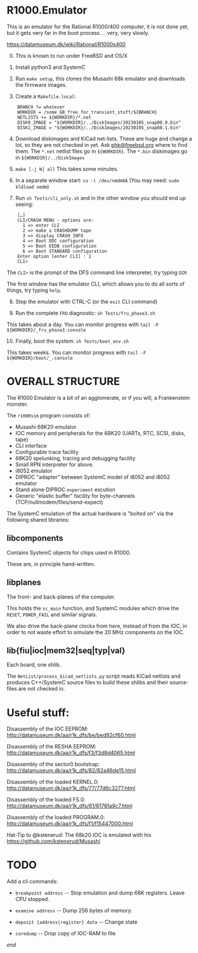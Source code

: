 # R1000.Emulator

This is an emulator for the Rational R1000/400 computer, it is not done yet, but it gets
very far in the boot process … very, very slowly.

https://datamuseum.dk/wiki/Rational/R1000s400

0. This is known to run under FreeBSD and OS/X 

1. Install python3 and SystemC

2. Run `make setup`, this clones the Musashi 68k emulator and downloads the firmware images.

3. Create a `Makefile.local`:

```
	BRANCH ?= whatever
	WORKDIR = /some_GB_free_for_transient_stuff/${BRANCH}
	NETLISTS += ${WORKDIR}/*.net
	DISK0_IMAGE = "${WORKDIR}/../DiskImages/20230105_snap08.0.bin"
	DISK1_IMAGE = "${WORKDIR}/../DiskImages/20230105_snap08.1.bin"
```

4. Download diskimages and KiCad net-lists.  These are huge and change a lot, so they are
   not checked in yet.  Ask phk@freebsd.org where to find them.
   The `*.net` netlist files go in `${WORKDIR}`.
   The `*.bin` diskimages go in `${WORKDIR}/../DiskImages`

5. `make [-j N] all`  This takes some minutes.

6. In a separate window start: `cu -l /dev/nmdm0A`  (You may need: `sudo kldload nmdm`)

7. Run `sh Tests/cli_only.sh` and in the other window you should end up seeing:

```
    […]
    CLI/CRASH MENU - options are:
      1 => enter CLI
      2 => make a CRASHDUMP tape
      3 => display CRASH INFO
      4 => Boot DDC configuration
      5 => Boot EEDB configuration
      6 => Boot STANDARD configuration
    Enter option [enter CLI] : 1
    CLI>

```

The `CLI>` is the prompt of the DFS command line interpreter, try typing `DIR`

The first window has the emulator CLI, which allows you to do all sorts of things,
try typing `help`.

8. Stop the emulator with CTRL-C (or the `exit` CLI command)

9. Run the complete `FRU` diagnostic: `sh Tests/fru_phase3.sh`

This takes about a day.  You can monitor progress with `tail -F ${WORKDIR}/_fru_phase3.console`

10. Finally, boot the system:  `sh Tests/boot_env.sh`

This takes weeks.  You can monitor progress with `tail -F ${WORKDIR}/boot/_.console`

# OVERALL STRUCTURE

The R1000 Emulator is a bit of an agglomerate, or if you will, a Frankenstein monster.

The `r1000sim` program consists of:

* Musashi 68K20 emulator
* IOC memory and peripherals for the 68K20 (UARTs, RTC, SCSI, disks, tape)
* CLI interface
* Configurable trace facility
* 68K20 spelunking, tracing and debugging facility
* Small RPN interpreter for above.
* i8052 emulator
* DIPROC "adapter" between SystemC model of i8052 and i8052 emulator
* Stand alone DIPROC `experiment` excution
* Generic "elastic buffer" facility for byte-channels (TCP/nullmodem/files/send-expect)

The SystemC emulation of the actual hardware is "bolted on" via the following
shared libraries:

## libcomponents

Contains SystemC objects for chips used in R1000.

These are, in principle hand-written.

## libplanes

The front- and back-planes of the computer.

This holds the `sc_main` function, and SystemC modules which
drive the `RESET`, `POWER_FAIL` and similar signals.

We also drive the back-plane clocks from here, instead of
from the IOC, in order to not waste effort to simulate
the 20 MHz components on the IOC.

## lib{fiu|ioc|mem32|seq|typ|val}

Each board, one shlib.

The `NetList/process_kicad_netlists.py` script reads KiCad
netlists and produces C++/SystemC source files to build
these shlibs and their source-files are not checked in.


# Useful stuff:

Disassembly of the IOC EEPROM: http://datamuseum.dk/aa/r1k_dfs/be/bed92cf60.html

Disassembly of the RESHA EEPROM: http://datamuseum.dk/aa/r1k_dfs/f3/f3d8d4065.html

Disassembly of the sector0 bootstrap: http://datamuseum.dk/aa/r1k_dfs/82/82a46de15.html

Disassembly of the loaded KERNEL.0: http://datamuseum.dk/aa/r1k_dfs/77/77d6c3277.html

Disassembly of the loaded FS.0: http://datamuseum.dk/aa/r1k_dfs/61/6176fa9c7.html

Disassembly of the loaded PROGRAM.0: http://datamuseum.dk/aa/r1k_dfs/f1/f15447000.html

Hat-Tip to @kstenerud: The 68k20 IOC is emulated with his https://github.com/kstenerud/Musashi

# TODO

Add a cli commands:

* `breakpoint address` -- Stop emulation and dump 68K registers.  Leave CPU stopped.

* `examine address` -- Dump 256 bytes of memory.

* `deposit {address|register} data` -- Change state	

* `coredump` -- Drop copy of IOC-RAM to file

*end*
